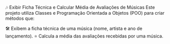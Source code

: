 🎶 Exibir Ficha Técnica e Calcular Média de Avaliações de Músicas
Este projeto utiliza Classes e Programação Orientada a Objetos (POO) para criar métodos que:

🛠️ Exibem a ficha técnica de uma música (nome, artista e ano de lançamento).
⭐ Calcula a média das avaliações recebidas por uma música.

